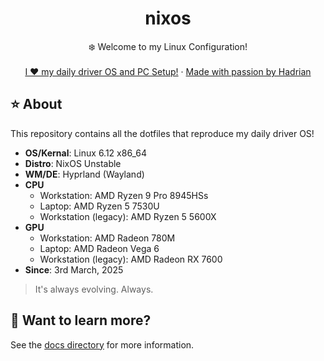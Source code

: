 <div align="center">
  <h1 align="center">nixos</h3>
  <p align="center">
    ❄️ Welcome to my Linux Configuration! 
    <br />
    <br />
    <a href="https://hadrian.cc">I ❤️ my daily driver OS and PC Setup!</a>
    ·
    <a href="https://hadrian.cc">Made with passion by Hadrian</a>
  </p>
</div>


## ⭐ About
This repository contains all the dotfiles that reproduce my daily driver OS!
- **OS/Kernal**: Linux 6.12 x86_64
- **Distro**: NixOS Unstable
- **WM/DE**: Hyprland (Wayland)
- **CPU**
  - Workstation: AMD Ryzen 9 Pro 8945HSs 
  - Laptop: AMD Ryzen 5 7530U
  - Workstation (legacy): AMD Ryzen 5 5600X
- **GPU**
  - Workstation: AMD Radeon 780M
  - Laptop: AMD Radeon Vega 6
  - Workstation (legacy): AMD Radeon RX 7600
- **Since**: 3rd March, 2025

> It's always evolving. Always. 

## 📑 Want to learn more?
See the [docs directory](docs) for more information.
